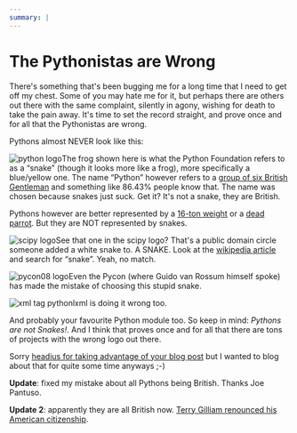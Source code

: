 ```yaml
---
summary: |
---
```


# The Pythonistas are Wrong

There's something that's been bugging me for a long time that I need to
get off my chest. Some of you may hate me for it, but perhaps there are
others out there with the same complaint, silently in agony, wishing for
death to take the pain away. It's time to set the record straight, and
prove once and for all that the Pythonistas are wrong.

Pythons almost NEVER look like this:

![python logo](http://dev.pocoo.org/~mitsuhiko/python-logo.gif)The frog shown here is what the Python Foundation refers to as a “snake”
(though it looks more like a frog), more specifically a blue/yellow one.
The name “Python” however refers to a [group of six British Gentleman](http://en.wikipedia.org/wiki/Monty_Python) and something like 86.43%
people know that. The name was chosen because snakes just suck. Get it?
It's not a snake, they are British.

Pythons however are better represented by a [16-ton weight](http://www.jumpstation.ca/recroom/comedy/python/banana.html) or a
[dead parrot](http://youtube.com/watch?v=-XUTBJIV93w). But they are
NOT represented by snakes.

![scipy logo](http://dev.pocoo.org/~mitsuhiko/scipylogo.gif)See that one in the scipy logo? That's a public domain circle someone
added a white snake to. A SNAKE. Look at the [wikipedia article](http://en.wikipedia.org/wiki/Python_Programming_Language) and search
for “snake”. Yeah, no match.

![pycon08 logo](http://dev.pocoo.org/~mitsuhiko/pycon08.png)Even the Pycon (where Guido van Rossum himself spoke) has made the
mistake of choosing this stupid snake.

![xml tag python](http://dev.pocoo.org/~mitsuhiko/lxmltagpython.png)lxml is doing it wrong too.

And probably your favourite Python module too. So keep in mind: *Pythons
are not Snakes!*. And I think that proves once and for all that there
are tons of projects with the wrong logo out there.

Sorry [headius for taking advantage of your blog post](http://headius.blogspot.com/2008/04/rubyists-are-wrong.html) but I
wanted to blog about that for quite some time anyways ;-)

**Update**: fixed my mistake about all Pythons being British. Thanks
Joe Pantuso.

**Update 2**: apparently they are all British now. [Terry Gilliam
renounced his American citizenship](http://en.wikipedia.org/wiki/Terry_Gilliam#Later_life).
